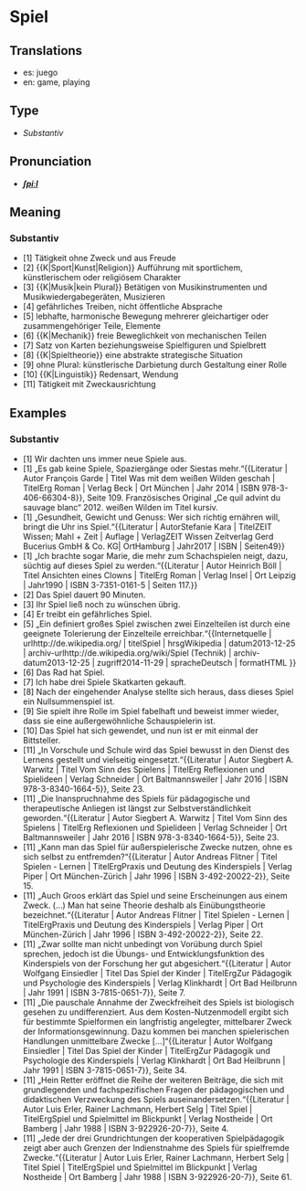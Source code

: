 # Spiel
## Translations
- es: juego
- en: game, playing
## Type
- _Substantiv_
## Pronunciation
- **_[ʃpiːl](https://commons.wikimedia.org/wiki/File:De-Spiel.ogg)_**
## Meaning
### Substantiv
- [1] Tätigkeit ohne Zweck und aus Freude
- [2] {{K|Sport|Kunst|Religion}} Aufführung mit sportlichem, künstlerischem oder religiösem Charakter
- [3] {{K|Musik|kein Plural}} Betätigen von Musikinstrumenten und Musikwiedergabegeräten, Musizieren
- [4] gefährliches Treiben, nicht öffentliche Absprache
- [5] lebhafte, harmonische Bewegung mehrerer gleichartiger oder zusammengehöriger Teile, Elemente
- [6] {{K|Mechanik}} freie Beweglichkeit von mechanischen Teilen
- [7] Satz von Karten beziehungsweise Spielfiguren und Spielbrett
- [8] {{K|Spieltheorie}} eine abstrakte strategische Situation
- [9] ohne Plural: künstlerische Darbietung durch Gestaltung einer Rolle
- [10] {{K|Linguistik}} Redensart, Wendung
- [11] Tätigkeit mit Zweckausrichtung
## Examples
### Substantiv
- [1] Wir dachten uns immer neue Spiele aus.
- [1] „Es gab keine Spiele, Spaziergänge oder Siestas mehr.“<ref>{{Literatur | Autor François Garde | Titel Was mit dem weißen Wilden geschah | TitelErg Roman | Verlag Beck | Ort München | Jahr 2014 | ISBN 978-3-406-66304-8}}, Seite 109. Französisches Original „Ce quil advint du sauvage blanc“ 2012. weißen Wilden im Titel kursiv.</ref>
- [1] „Gesundheit, Gewicht und Genuss: Wer sich richtig ernähren will, bringt die Uhr ins Spiel.“<ref>{{Literatur | AutorStefanie Kara | TitelZEIT Wissen; Mahl + Zeit | Auflage | VerlagZEIT Wissen Zeitverlag Gerd Bucerius GmbH & Co. KG| OrtHamburg | Jahr2017 | ISBN | Seiten49}}</ref>
- [1] „Ich brachte sogar Marie, die mehr zum Schachspielen neigt, dazu, süchtig auf dieses Spiel zu werden.“<ref>{{Literatur | Autor Heinrich Böll | Titel Ansichten eines Clowns | TitelErg Roman | Verlag  Insel | Ort Leipzig | Jahr1990 | ISBN 3-7351-0161-5 | Seiten 117.}}</ref>
- [2] Das Spiel dauert 90 Minuten.
- [3] Ihr Spiel ließ noch zu wünschen übrig.
- [4] Er treibt ein gefährliches Spiel.
- [5] „Ein definiert großes Spiel zwischen zwei Einzelteilen ist durch eine geeignete Tolerierung der Einzelteile erreichbar.“<ref>{{Internetquelle | urlhttp://de.wikipedia.org/ | titelSpiel | hrsgWikipedia | datum2013-12-25 | archiv-urlhttp://de.wikipedia.org/wiki/Spiel (Technik) | archiv-datum2013-12-25 | zugriff2014-11-29 | spracheDeutsch | formatHTML }}</ref>
- [6] Das Rad hat Spiel.
- [7] Ich habe drei Spiele Skatkarten gekauft.
- [8] Nach der eingehender Analyse stellte sich heraus, dass dieses Spiel ein Nullsummenspiel ist.
- [9] Sie spielt ihre Rolle im Spiel fabelhaft und beweist immer wieder, dass sie eine außergewöhnliche Schauspielerin ist.
- [10] Das Spiel hat sich gewendet, und nun ist er mit einmal der Bittsteller.
- [11] „In Vorschule und Schule wird das Spiel bewusst in den Dienst des Lernens gestellt und vielseitig eingesetzt.“<ref>{{Literatur | Autor Siegbert A. Warwitz | Titel Vom Sinn des Spielens | TitelErg Reflexionen und Spielideen | Verlag Schneider | Ort Baltmannsweiler | Jahr 2016 | ISBN 978-3-8340-1664-5}}, Seite 23.</ref>
- [11] „Die Inanspruchnahme des Spiels für pädagogische und therapeutische Anliegen ist längst zur Selbstverständlichkeit geworden.“<ref>{{Literatur | Autor Siegbert A. Warwitz | Titel Vom Sinn des Spielens | TitelErg Reflexionen und Spielideen | Verlag Schneider | Ort Baltmannsweiler | Jahr 2016 | ISBN 978-3-8340-1664-5}}, Seite 23.</ref>
- [11] „Kann man das Spiel für außerspielerische Zwecke nutzen, ohne es sich selbst zu entfremden?“<ref>{{Literatur | Autor Andreas Flitner | Titel Spielen - Lernen | TitelErgPraxis und Deutung des Kinderspiels | Verlag Piper | Ort München-Zürich | Jahr 1996 | ISBN 3-492-20022-2}}, Seite 15.</ref>
- [11] „Auch Groos erklärt das Spiel und seine Erscheinungen aus einem Zweck. (…) Man hat seine Theorie deshalb als Einübungstheorie bezeichnet.“<ref>{{Literatur | Autor Andreas Flitner | Titel Spielen - Lernen | TitelErgPraxis und Deutung des Kinderspiels | Verlag Piper | Ort München-Zürich | Jahr 1996 | ISBN 3-492-20022-2}}, Seite 22.</ref>
- [11] „Zwar sollte man nicht unbedingt von Vorübung durch Spiel sprechen, jedoch ist die Übungs- und Entwicklungsfunktion des Kinderspiels von der Forschung her gut abgesichert.“<ref>{{Literatur | Autor Wolfgang Einsiedler | Titel Das Spiel der Kinder | TitelErgZur Pädagogik und Psychologie des Kinderspiels | Verlag Klinkhardt | Ort Bad Heilbrunn | Jahr 1991 | ISBN 3-7815-0651-7}}, Seite 7.</ref>
- [11] „Die pauschale Annahme der Zweckfreiheit des Spiels ist biologisch gesehen zu undifferenziert. Aus dem Kosten-Nutzenmodell ergibt sich für bestimmte Spielformen ein langfristig angelegter, mittelbarer Zweck der Informationsgewinnung. Dazu kommen bei manchen spielerischen Handlungen unmittelbare Zwecke […]“<ref>{{Literatur | Autor Wolfgang Einsiedler | Titel Das Spiel der Kinder | TitelErgZur Pädagogik und Psychologie des Kinderspiels | Verlag Klinkhardt | Ort Bad Heilbrunn | Jahr 1991 | ISBN 3-7815-0651-7}}, Seite 34.</ref>
- [11] „Hein Retter eröffnet die Reihe der weiteren Beiträge, die sich mit grundlegenden und fachspezifischen Fragen der pädagogischen und didaktischen Verzweckung des Spiels auseinandersetzen.“<ref>{{Literatur | Autor Luis Erler, Rainer Lachmann, Herbert Selg | Titel Spiel | TitelErgSpiel und Spielmittel im Blickpunkt | Verlag Nostheide | Ort Bamberg | Jahr 1988 | ISBN 3-922926-20-7}}, Seite 4.</ref>
- [11] „Jede der drei Grundrichtungen der kooperativen Spielpädagogik zeigt aber auch Grenzen der Indienstnahme des Spiels für spielfremde Zwecke.“<ref>{{Literatur | Autor Luis Erler, Rainer Lachmann, Herbert Selg | Titel Spiel | TitelErgSpiel und Spielmittel im Blickpunkt | Verlag Nostheide | Ort Bamberg | Jahr 1988 | ISBN 3-922926-20-7}}, Seite 61.</ref>
